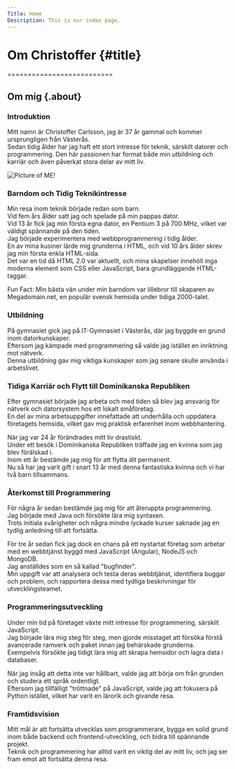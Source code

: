 ```yaml
---
Title: Home
Description: This is our index page.
---
```


# Om Christoffer {#title}
==========================

## Om mig {.about}

### Introduktion

<div class="intro">
    <p>Mitt namn är Christoffer Carlsson, jag är 37 år gammal och kommer ursprungligen från Västerås.<br>
    Sedan tidig ålder har jag haft ett stort intresse för teknik, särskilt datorer och programmering.
    Den här passionen har format både min utbildning och karriär och även påverkat stora delar av mitt liv.</p>
    <img src="image/chris.jpg" alt="Picture of ME!" title="Christoffer" class="chris">
</div>


### Barndom och Tidig Teknikintresse
Min resa inom teknik började redan som barn.  
Vid fem års ålder satt jag och spelade på min pappas dator.  
Vid 13 år fick jag min första egna dator, en Pentium 3 på 700 MHz, vilket var väldigt spännande på den tiden.  
Jag började experimentera med webbprogrammering i tidig ålder.  
En av mina kusiner lärde mig grunderna i HTML, och vid 10 års ålder skrev jag min första enkla HTML-sida.  
Det var en tid då HTML 2.0 var aktuellt, och mina skapelser innehöll inga moderna element som CSS eller JavaScript, bara grundläggande HTML-taggar.  
  
Fun Fact: Min bästa vän under min barndom var lillebror till skaparen av Megadomain.net, en populär svensk hemsida under tidiga 2000-talet.   

### Utbildning
På gymnasiet gick jag på IT-Gymnasiet i Västerås, där jag byggde en grund inom datorkunskaper.  
Eftersom jag kämpade med programmering så valde jag istället en inriktning mot nätverk.  
Denna utbildning gav mig viktiga kunskaper som jag senare skulle använda i arbetslivet.  

### Tidiga Karriär och Flytt till Dominikanska Republiken
Efter gymnasiet började jag arbeta och med tiden så blev jag ansvarig för nätverk och datorsystem hos ett lokalt småföretag.   
En del av mina arbetsuppgifter innefattade att underhålla och uppdatera företagets hemsida, vilket gav mig praktisk erfarenhet inom webbhantering.  

När jag var 24 år förändrades mitt liv drastiskt.  
Under ett besök i Dominikanska Republiken träffade jag en kvinna som jag blev förälskad i.   
Inom ett år bestämde jag mig för att flytta dit permanent.  
Nu så har jag varit gift i snart 13 år med denna fantastiska kvinna och vi har två barn tillsammans.  

### Återkomst till Programmering
För några år sedan bestämde jag mig för att återuppta programmering.  
Jag började med Java och försökte lära mig syntaxen.  
Trots initiala svårigheter och några mindre lyckade kurser saknade jag en tydlig anledning till att fortsätta.  

För tre år sedan fick jag dock en chans på ett nystartat företag som arbetar med en webbtjänst byggd med JavaScript (Angular), NodeJS och MongoDB.  
Jag anställdes som en så kallad "bugfinder".  
Min uppgift var att analysera och testa deras webbtjänst, identifiera buggar och problem, och rapportera dessa med tydliga beskrivningar för utvecklingsteamet.  

### Programmeringsutveckling
Under min tid på företaget växte mitt intresse för programmering, särskilt JavaScript.  
Jag började lära mig steg för steg, men gjorde misstaget att försöka förstå avancerade ramverk och paket innan jag behärskade grunderna.  
Exempelvis försökte jag tidigt lära mig att skrapa hemsidor och lagra data i databaser.  
 
När jag insåg att detta inte var hållbart, valde jag att börja om från grunden och studera ett språk ordentligt.  
Eftersom jag tillfälligt "tröttnade" på JavaScript, valde jag att fokusera på Python istället, vilket har varit en lärorik och givande resa.  

### Framtidsvision
Mitt mål är att fortsätta utvecklas som programmerare, bygga en solid grund inom både backend och frontend-utveckling, och bidra till spännande projekt.  
Teknik och programmering har alltid varit en viktig del av mitt liv, och jag ser fram emot att fortsätta denna resa.  
